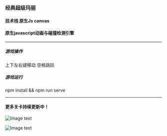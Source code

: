 ### 经典超级玛丽

#### 技术栈 原生Js canvas

#### 原生javascript动画与碰撞检测引擎

*** 

##### 游戏操作
上下左右键移动 空格跳跃 

##### 游戏运行
npm install && npm run serve

***

#### 更多关卡持续更新中！

![Image text](https://raw.githubusercontent.com/mia1232/ClassicSuperMario/master/screenShots/gamescreenShot1.jpeg)

![Image text](https://raw.githubusercontent.com/mia1232/ClassicSuperMario/master/screenShots/gamescreenShot2.jpeg)

